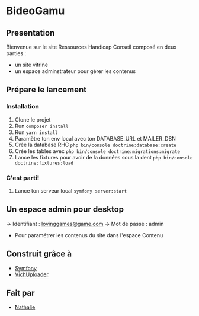 # BideoGamu

## Presentation

Bienvenue sur le site Ressources Handicap Conseil composé en deux parties :
 - un site vitrine
 - un espace adminstrateur pour gérer les contenus

## Prépare le lancement

### Installation

1. Clone le projet
2. Run `composer install`
3. Run `yarn install`
4. Paramètre ton env local avec ton DATABASE_URL et MAILER_DSN
5. Crée la database RHC `php bin/console doctrine:database:create`
6. Crée les tables avec `php bin/console doctrine:migrations:migrate`
7. Lance les fixtures pour avoir de la données sous la dent `php bin/console doctrine:fixtures:load`


### C'est parti!
1. Lance ton serveur local `symfony server:start`

## Un espace admin pour desktop
   -> Identifiant : lovinggames@game.com
   -> Mot de passe : admin
- Pour paramétrer les contenus du site dans l'espace Contenu

## Construit grâce à

* [Symfony](https://github.com/symfony/symfony)
* [VichUploader](https://github.com/dustin10/VichUploaderBundle)

## Fait par

* [Nathalie](https://github.com/NathalieCHA)

